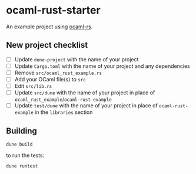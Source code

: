 # ocaml-rust-starter

An example project using [ocaml-rs](https://github.com/zshipko/ocaml-rs).

## New project checklist

- [ ] Update `dune-project` with the name of your project
- [ ] Update `Cargo.toml` with the name of your project and any dependencies
- [ ] Remove `src/ocaml_rust_example.rs`
- [ ] Add your OCaml file(s) to `src`
- [ ] Edit `src/lib.rs`
- [ ] Update `src/dune` with the name of your project in place of `ocaml_rust_example`/`ocaml-rust-example`
- [ ] Update `test/dune` with the name of your project in place of `ocaml-rust-example` in the `libraries` section

## Building

    dune build

to run the tests:

    dune runtest



